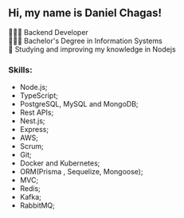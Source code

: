 ## Hi, my name is Daniel Chagas!

👩🏾‍💻 Backend Developer <br>
👨🏾‍🎓 Bachelor's Degree in Information Systems <br>
🧠 Studying and improving my knowledge in Nodejs

### Skills:
- Node.js;
- TypeScript;
- PostgreSQL, MySQL and MongoDB;
- Rest APIs;
- Nest.js;
- Express;
- AWS;
- Scrum;
- Git;
- Docker and Kubernetes;
- ORM(Prisma , Sequelize, Mongoose);
- MVC;
- Redis;
- Kafka;
- RabbitMQ;
